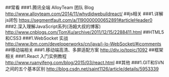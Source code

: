 ##常看
###1.腾讯全端 AlloyTeam 团队 Blog
http://www.alloyteam.com/2014/11/whydidwebuildreact/
##js相关
###1.详解js闭包 
https://segmentfault.com/a/1190000000652891#articleHeader0
###2.深入理解JavaScript系列(汤姆大叔的博客)
http://www.cnblogs.com/TomXu/archive/2011/12/15/2288411.html
##HTML5和CSS3
###1.WebSocket 实战
http://www.ibm.com/developerworks/cn/java/j-lo-WebSocket/#icomments
##移动端相关
###1.移动端高清、多屏适配方案
http://div.io/topic/1092
##框架相关
###1.React 入门实例教程
http://www.ruanyifeng.com/blog/2015/03/react.html
##其他
###1.GIT和SVN之间的五个基本区别
http://blog.csdn.net/saint1126/article/details/5953339

